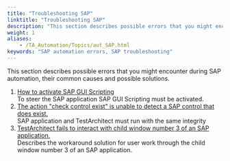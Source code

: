 ```yaml
--- 
title: "Troubleshooting SAP"
linktitle: "Troubleshooting SAP"
description: "This section describes possible errors that you might encounter during SAP automation, their common causes and possible solutions."
weight: 1
aliases: 
    - /TA_Automation/Topics/aut_SAP.html
keywords: "SAP automation errors, SAP troubleshooting"
---
```


This section describes possible errors that you might encounter during SAP automation, their common causes and possible solutions.

1.  [How to activate SAP GUI Scripting](/TA_Automation/Topics/aut_SAP_gui_scripting_activate.html)  
To steer the SAP application SAP GUI Scripting must be activated.
2.  [The action "check control exist" is unable to detect a SAP control that does exist.](/TA_Automation/Topics/aut_SAP_check_control_exist_ts.html)  
SAP application and TestArchitect must run with the same integrity
3.  [TestArchitect fails to interact with child window number 3 of an SAP application.](/TA_Automation/Topics/aut_SAP_unable_interact_3_window.html)  
Describes the workaround solution for user work through the child window number 3 of an SAP application.


